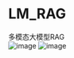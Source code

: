 # LM_RAG
多模态大模型RAG   
![image](https://github.com/kingglory/LM_RAG-/assets/25979008/b0ccb2ae-85c5-4d41-904b-0540371cd4a2)
![image](https://github.com/kingglory/LM_RAG-/assets/25979008/f148601b-c02e-4302-863a-cf204b04ae4f)

